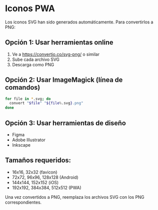 # Iconos PWA

Los iconos SVG han sido generados automáticamente. Para convertirlos a PNG:

## Opción 1: Usar herramientas online
1. Ve a https://convertio.co/svg-png/ o similar
2. Sube cada archivo SVG
3. Descarga como PNG

## Opción 2: Usar ImageMagick (línea de comandos)
```bash
for file in *.svg; do
  convert "$file" "${file%.svg}.png"
done
```

## Opción 3: Usar herramientas de diseño
- Figma
- Adobe Illustrator
- Inkscape

## Tamaños requeridos:
- 16x16, 32x32 (favicon)
- 72x72, 96x96, 128x128 (Android)
- 144x144, 152x152 (iOS)
- 192x192, 384x384, 512x512 (PWA)

Una vez convertidos a PNG, reemplaza los archivos SVG con los PNG correspondientes.
